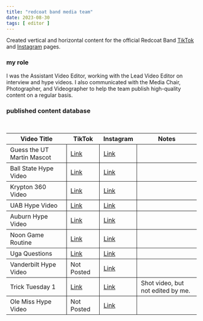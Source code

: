 ```yaml
---
title: "redcoat band media team"
date: 2023-08-30
tags: [ editor ]
---
```


Created vertical and horizontal content for the official Redcoat Band [TikTok](https://www.tiktok.com/@ugaredcoatband) and [Instagram](https://www.instagram.com/ugaredcoatband/) pages.

### my role

I was the Assistant Video Editor, working with the Lead Video Editor on interview and hype videos. I also communicated with the Media Chair, Photographer, and Videographer to help the team publish high-quality content on a regular basis.

### published content database

<br>

| Video Title | TikTok | Instagram | Notes |
|-------------|--------|-----------|-------|
| Guess the UT Martin Mascot | [Link][utmartin-tt] | [Link][utmartin-ig] | |
| Ball State Hype Video | [Link][ballstate-tt] | [Link][ballstate-ig] | |
| Krypton 360 Video | [Link][krypton-tt] | [Link][krypton-ig] | |
| UAB Hype Video | [Link][uab-tt] | [Link][uab-ig] | |
| Auburn Hype Video | [Link][auburn-tt] | [Link][auburn-ig] | |
| Noon Game Routine | [Link][noon-tt] | [Link][noon-ig] | |
| Uga Questions | [Link][uga-tt] | [Link][uga-ig] | |
| Vanderbilt Hype Video | Not Posted | [Link][vandy-ig] | |
| Trick Tuesday 1 | [Link][trick1-tt] | [Link][trick1-ig] | Shot video, but not edited by me. |
| Ole Miss Hype Video | Not Posted | [Link][olemiss-ig] | |

[utmartin-tt]: https://www.tiktok.com/@ugaredcoatband/video/7272901988507995438/
[utmartin-ig]: https://www.instagram.com/reel/CwjE4NMRfzE/

[ballstate-tt]: https://www.tiktok.com/@ugaredcoatband/video/7276811499488775466/
[ballstate-ig]: https://www.instagram.com/reel/Cw-KUrGL3ri/

[krypton-tt]: https://www.tiktok.com/@ugaredcoatband/video/7280328277296696618
[krypton-ig]: https://www.instagram.com/reel/CxWWX5Ur6Rp/

[uab-tt]: https://www.tiktok.com/@ugaredcoatband/video/7282031978671590698/
[uab-ig]: https://www.instagram.com/reel/CxiahceLUca/

[auburn-tt]: https://www.tiktok.com/@ugaredcoatband/video/7284652311480241451/
[auburn-ig]: https://www.instagram.com/reel/Cx0mXiorPJb/

[noon-tt]: https://www.tiktok.com/@ugaredcoatband/video/7289123380463291691/
[noon-ig]: https://www.instagram.com/reel/CyTfkgdqM6d/

[uga-tt]: https://www.tiktok.com/@ugaredcoatband/video/7290611602162732330/
[uga-ig]: https://www.instagram.com/reel/Cyd9bJNKOxk/

[vandy-ig]: https://www.instagram.com/reel/CyYd-5BL4vu/

[trick1-tt]: https://www.tiktok.com/@ugaredcoatband/video/7293685156261432619/
[trick1-ig]: https://www.instagram.com/reel/Cyyh400LsdO/

[olemiss-ig]: https://www.instagram.com/reel/CzhNHRJx5Kg/

<style>
    table {
        border-collapse: collapse;
        width: 100%;
    }

    tr {
        border-bottom: 1px solid;
    }

    table td + td {
        border-left: 1px solid;
    }
    td, th {
        padding: 4px 10px 4px 10px;
    }
</style>
